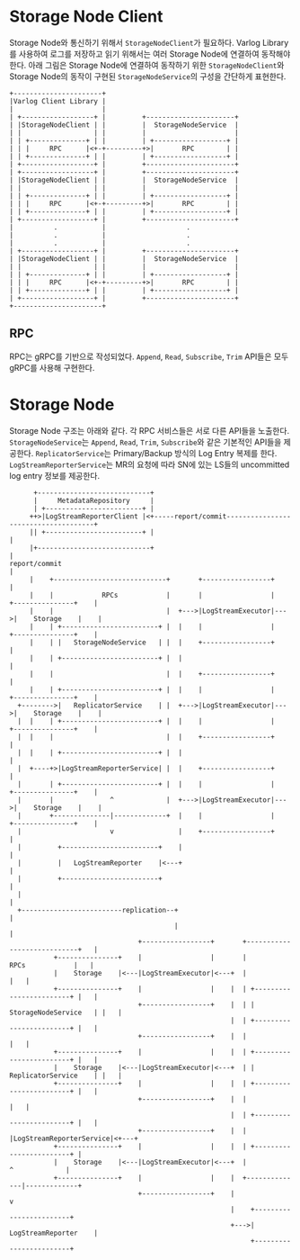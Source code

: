 # Storage Node Client

Storage Node와 통신하기 위해서 `StorageNodeClient`가 필요하다. Varlog Library를
사용하여 로그를 저장하고 읽기 위해서는 여러 Storage Node에 연결하여 동작해야
한다. 아래 그림은 Storage Node에 연결하여 동작하기 위한 `StorageNodeClient`와
Storage Node의 동작이 구현된 `StorageNodeService`의 구성을 간단하게 표현한다.

    +----------------------+
    |Varlog Client Library |
    |                      |
    | +------------------+ |         +----------------------+
    | |StorageNodeClient | |         |  StorageNodeService  |
    | |                  | |         |                      |
    | | +--------------+ | |         | +------------------+ |
    | | |     RPC      |<+-+---------+>|       RPC        | |
    | | +--------------+ | |         | +------------------+ |
    | +------------------+ |         +----------------------+
    | +------------------+ |         +----------------------+
    | |StorageNodeClient | |         |  StorageNodeService  |
    | |                  | |         |                      |
    | | +--------------+ | |         | +------------------+ |
    | | |     RPC      |<+-+---------+>|       RPC        | |
    | | +--------------+ | |         | +------------------+ |
    | +------------------+ |         +----------------------+
    |          .           |                    .
    |          .           |                    .
    |          .           |                    .
    | +------------------+ |         +----------------------+
    | |StorageNodeClient | |         |  StorageNodeService  |
    | |                  | |         |                      |
    | | +--------------+ | |         | +------------------+ |
    | | |     RPC      |<+-+---------+>|       RPC        | |
    | | +--------------+ | |         | +------------------+ |
    | +------------------+ |         +----------------------+
    +----------------------+

## RPC
RPC는 gRPC를 기반으로 작성되었다. `Append`, `Read`, `Subscribe`, `Trim` API들은
모두 gRPC를 사용해 구현한다.

# Storage Node
Storage Node 구조는 아래와 같다. 각 RPC 서비스들은 서로 다른 API들을 노출한다.
`StorageNodeService`는 `Append`, `Read`, `Trim`, `Subscribe`와 같은 기본적인
API들을 제공한다. `ReplicatorService`는 Primary/Backup 방식의 Log Entry 복제를
한다. `LogStreamReporterService`는 MR의 요청에 따라 SN에 있는 LS들의 uncommitted
log entry 정보를 제공한다.

          +----------------------------+
          |     MetadataRepository     |
          | +------------------------+ |
         ++>|LogStreamReporterClient |<+-----report/commit-------------------------------------+
         || +------------------------+ |                                                       |
         |+----------------------------+                                                       |
    report/commit                                                                              |
         |    +----------------------------+       +-----------------+                         |
         |    |            RPCs            |       |                 |    +---------------+    |
         |    |                            |  +--->|LogStreamExecutor|--->|    Storage    |    |
         |    | +------------------------+ |  |    |                 |    +---------------+    |
         |    | |   StorageNodeService   | |  |    +-----------------+                         |
         |    | +------------------------+ |  |                                                |
         |    |                            |  |    +-----------------+                         |
         |    | +------------------------+ |  |    |                 |    +---------------+    |
      +-------->|   ReplicatorService    | |  +--->|LogStreamExecutor|--->|    Storage    |    |
      |  |    | +------------------------+ |  |    |                 |    +---------------+    |
      |  |    |                            |  |    +-----------------+                         |
      |  |    | +------------------------+ |  |                                                |
      |  +----+>|LogStreamReporterService| |  |    +-----------------+                         |
      |       | +------------------------+ |  |    |                 |    +---------------+    |
      |       |              ^             |  +--->|LogStreamExecutor|--->|    Storage    |    |
      |       +--------------|-------------+  |    |                 |    +---------------+    |
      |                      v                |    +-----------------+                         |
      |         +------------------------+    |                                                |
      |         |   LogStreamReporter    |<---+                                                |
      |         +------------------------+                                                     |
      |                                                                                        |
      +-------------------------replication--+                                                 |
                                             |                                                 |
                                    +-----------------+       +----------------------------+   |
               +---------------+    |                 |       |            RPCs            |   |
               |    Storage    |<---|LogStreamExecutor|<---+  |                            |   |
               +---------------+    |                 |    |  | +------------------------+ |   |
                                    +-----------------+    |  | |   StorageNodeService   | |   |
                                                           |  | +------------------------+ |   |
                                    +-----------------+    |  |                            |   |
               +---------------+    |                 |    |  | +------------------------+ |   |
               |    Storage    |<---|LogStreamExecutor|<---+  | |   ReplicatorService    | |   |
               +---------------+    |                 |    |  | +------------------------+ |   |
                                    +-----------------+    |  |                            |   |
                                                           |  | +------------------------+ |   |
                                    +-----------------+    |  | |LogStreamReporterService|<+---+
               +---------------+    |                 |    |  | +------------------------+ |
               |    Storage    |<---|LogStreamExecutor|<---+  |              ^             |
               +---------------+    |                 |    |  +--------------|-------------+
                                    +-----------------+    |                 v
                                                           |    +------------------------+
                                                           +--->|   LogStreamReporter    |
                                                                +------------------------+


